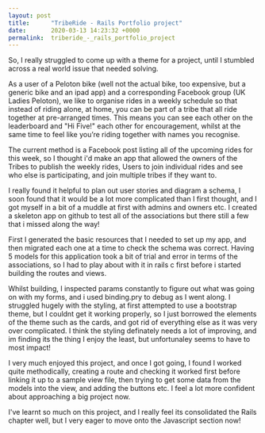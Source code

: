 ```yaml
---
layout: post
title:      "TribeRide - Rails Portfolio project"
date:       2020-03-13 14:23:32 +0000
permalink:  triberide_-_rails_portfolio_project
---
```



So, I really struggled to come up with a theme for a project, until I stumbled across a real world issue that needed solving.

As a user of a Peloton bike (well not the actual bike, too expensive, but a generic bike and an ipad app) and a corresponding Facebook group (UK Ladies Peloton), we like to organise rides in a weekly schedule so that  instead of riding alone, at home,  you can be part of a tribe that all ride together at pre-arranged times.  This means you can see each other on the leaderboard and "Hi Five!" each other for encouragement, whilst at the same time to feel like you’re riding together with names you recognise.

The current method is a Facebook post listing all of the upcoming rides for this week, so I thought i'd make an app that allowed the owners of the Tribes to publish the weekly rides, Users to join individual rides and see who else is participating, and join multiple tribes if they want to.

I really found it helpful to plan out user stories and diagram a schema, I soon found that it would be a lot more complicated than I first thought, and I got myself in a bit of a muddle at first with admins and owners etc. I created a skeleton app on github to test all of the associations but there still a few that i missed along the way!

First I generated the basic resources that I needed to set up my app, and then migrated each one at a time to check the schema was correct. Having 5 models for this application took a bit of trial and error in terms of the associations, so I had to play about with it in rails c first before i started building the routes and views.

Whilst building, I inspected params constantly to figure out what was going on with my forms, and i used binding.pry to debug as I went along. I struggled hugely with the styling, at first attempted to use a bootstrap theme, but I couldnt get it working properly, so I just borrowed the elements of the theme such as the cards, and got rid of everything else as it was very over complicated. I think the styling definately needs a lot of improving, and im finding its the thing I enjoy the least, but unfortunaley seems to have to most impact!

I very much enjoyed this project, and once I got going, I found I worked quite methodically, creating a route and checking it worked first before linking it up to a sample view file, then trying to get some data from the models into the view, and adding the buttons etc. I feel a lot more confident about approaching a big project now.

I've learnt so much on this project, and I really feel its consolidated the Rails chapter well, but I very eager to move onto the Javascript section now!
